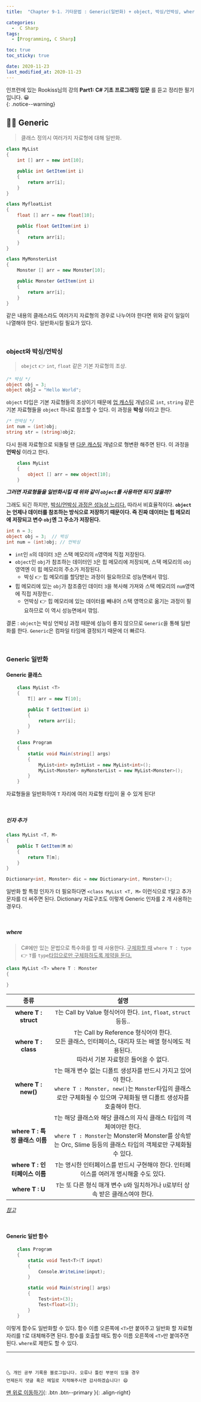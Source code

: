 ```yaml
---
title:  "Chapter 9-1. 기타문법 : Generic(일반화) + object, 박싱/언박싱, where" 

categories:
  -  C Sharp
tags:
  - [Programming, C Sharp]

toc: true
toc_sticky: true

date: 2020-11-23
last_modified_at: 2020-11-23
---
```


인프런에 있는 Rookiss님의 강의 **Part1: C# 기초 프로그래밍 입문** 를 듣고 정리한 필기입니다. 😀  
{: .notice--warning}


## 👩🏼 Generic

> 클래스 정의시 여러가지 자료형에 대해 일반화.

```c#
class MyList
{
    int [] arr = new int[10];

    public int GetItem(int i)
    {
        return arr[i];
    }
}

class MyfloatList
{
    float [] arr = new float[10];

    public float GetItem(int i)
    {
        return arr[i];
    }
}

class MyMonsterList
{
    Monster [] arr = new Monster[10];

    public Monster GetItem(int i)
    {
        return arr[i];
    }
}
```

같은 내용의 클래스라도 여러가지 자료형의 경우로 나누어야 한다면 위와 같이 일일이 나열해야 한다. 일반화시킬 필요가 있다. 

<br>

### object와 박싱/언박싱

> `obejct` 👉 `int`, `float` 같은 기본 자료형의 조상.

```c#
/* 박싱 */
object obj = 3; 
object obj2 = "Hello World";
```

`object` 타입은 기본 자료형들의 조상이기 때문에 <u>업 캐스팅</u> 개념으로 `int`, `string` 같은 기본 자료형들을 `object` 하나로 참조할 수 있다. 이 과정을 **박싱** 이라고 한다.

```c#
/* 언박싱 */
int num = (int)obj;
string str = (string)obj2;
```

다시 원래 자료형으로 되돌릴 땐 <u>다운 캐스팅</u> 개념으로 형변환 해주면 된다. 이 과정을 **언박싱** 이라고 한다.

```c#
    class MyList 
    {  
        object [] arr = new object[10];
    }
```

***그러면 자료형들을 일반화시킬 때 위와 같이 `object`를 사용하면 되지 않을까?***

그래도 되긴 하지만, <u>박싱/언박싱 과정은 성능상 느리다.</u> 따라서 비효율적이다. **`object`는 언제나 데이터를 참조하는 방식으로 저장하기 때문이다. 즉 진짜 데이터는 힙 메모리에 저장되고 변수 `obj`엔 그 주소가 저장된다.** 

```c#
int n = 3;
object obj = 3;  // 박싱
int num = (int)obj; // 언박싱
```

- `int`인 `n`의 데이터 `3`은 스택 메모리의 `n`영역에 직접 저장된다.
- `object`인 `obj`가 참조하는 데이터인 `3`은 힙 메모리에 저장되며, 스택 메모리의 `obj`영역엔 이 힙 메모리의 주소가 저장된다.
  - 박싱 👉 힙 메모리를 할당받는 과정이 필요하므로 성능면에서 깎임.
- 힙 메모리에 있는 `obj`가 참조중인 데이터 `3`을 복사해 가져와 스택 메모리의 `num`영역에 직접 저장한ㄷ.
  - 언박싱 👉 힙 메모리에 있는 데이터를 빼내어 스택 영역으로 옮기는 과정이 필요하므로 이 역시 성능면에서 깎임.

결론 : `object`는 박싱 언박싱 과정 때문에 성능이 좋지 않으므로 `Generic`을 통해 일반화를 한다. `Generic`은 컴파일 타임에 결정되기 때문에 더 빠르다.

<br>

### Generic 일반화 

#### Generic 클래스

```c#
    class MyList <T> 
    {  
        T[] arr = new T[10];

        public T GetItem(int i)
        {
            return arr[i];
        }
    }

    class Program
    {
        static void Main(string[] args)
        {
            MyList<int> myIntList = new MyList<int>();
            MyList<Monster> myMonsterList = new MyList<Monster>();
        }
    }
```

자료형들을 일반화하여 `T` 자리에 여러 자료형 타입이 올 수 있게 된다! 

<br>

##### 인자 추가

```c#
class MyList <T, M>
{
    public T GetItem(M m)
    {
        return T[m];
    }
}

Dictionary<int, Monster> dic = new Dictionary<int, Monster>();
```

일반화 할 특정 인자가 더 필요하다면 `<class MyList <T, M>` 이런식으로 `T`말고 추가 문자를 더 써주면 된다. Dictionary 자료구조도 이렇게 Generic 인자를 2 개 사용하는 경우다.

<br>

##### where

> C#에만 있는 문법으로 특수화를 할 때 사용한다. <u>구체화할 때</u> `where T : type` 👉 `T`를 `type`<u>타입으로만 구체화하도록 제약을 둔다.</u>

```c#
class MyList <T> where T : Monster
{

}
```

|종류|설명|
|:---:|:---:|
|**where T : struct**|`T`는 Call by Value 형식어야 한다. `int`, `float`, `struct` 등등..|
|**where T : class**|`T`는 Call by Reference 형식어야 한다. <br> 모든 클래스, 인터페이스, 대리자 또는 배열 형식에도 적용된다. <br> 따라서 기본 자료형은 들어올 수 없다.|
|**where T : new()**|`T`는 매개 변수 없는 디폴트 생성자를 반드시 가지고 있어야 한다. <br> `where T : Monster, new()`는 `Monster`타입의 클래스로만 구체화될 수 있으며 구체화될 땐 디폴트 생성자를 호출해야 한다.|
|**where T : 특정 클래스 이름**| `T`는 해당 클래스와 해당 클래스의 자식 클래스 타입의 객체여야만 한다. <br> `where T : Monster`는 Monster와 Monster를 상속받는 Orc, Slime 등등의 클래스 타입의 객체로만 구체화될 수 있다.|
|**where T : 인터페이스 이름**| `T`는 명시한 인터페이스를 반드시 구현해야 한다. 인터페이스를 여러개 명시해줄 수도 있다.|
|**where T : U**| `T`는 또 다른 형식 매개 변수 `U`와 일치하거나 `U`로부터 상속 받은 클래스여야 한다.|

*[참고](https://m.blog.naver.com/PostView.nhn?blogId=beaqon&logNo=221301092125&proxyReferer=https:%2F%2Fwww.google.com%2F)*



<br>

#### Generic 일반 함수

```c#
    class Program
    {
        static void Test<T>(T input)
        {
            Console.WriteLine(input);
        }

        static void Main(string[] args)
        {
            Test<int>(3);
            Test<float>(3);
        }
    }
```

이렇게 함수도 일반화할 수 있다. 함수 이름 오른쪽에 `<T>`만 붙여주고 일반화 할 자료형 자리를 `T`로 대체해주면 된다. 함수를 호출할 때도 함수 이름 오른쪽에 `<T>`만 붙여주면 된다. `where`로 제한도 할 수 있다.

***
<br>

    🌜 개인 공부 기록용 블로그입니다. 오류나 틀린 부분이 있을 경우 
    언제든지 댓글 혹은 메일로 지적해주시면 감사하겠습니다! 😄

[맨 위로 이동하기](#){: .btn .btn--primary }{: .align-right}